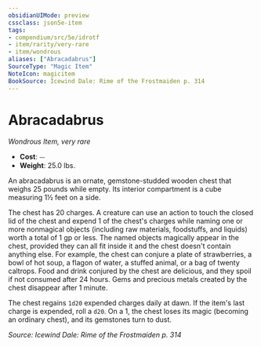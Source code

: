 ```yaml
---
obsidianUIMode: preview
cssclass: json5e-item
tags:
- compendium/src/5e/idrotf
- item/rarity/very-rare
- item/wondrous
aliases: ["Abracadabrus"]
SourceType: "Magic Item"
NoteIcon: magicitem
BookSource: Icewind Dale: Rime of the Frostmaiden p. 314
---
```

# Abracadabrus
*Wondrous Item, very rare*  

- **Cost**: ⏤
- **Weight**: 25.0 lbs.

An abracadabrus is an ornate, gemstone-studded wooden chest that weighs 25 pounds while empty. Its interior compartment is a cube measuring 1½ feet on a side.

The chest has 20 charges. A creature can use an action to touch the closed lid of the chest and expend 1 of the chest's charges while naming one or more nonmagical objects (including raw materials, foodstuffs, and liquids) worth a total of 1 gp or less. The named objects magically appear in the chest, provided they can all fit inside it and the chest doesn't contain anything else. For example, the chest can conjure a plate of strawberries, a bowl of hot soup, a flagon of water, a stuffed animal, or a bag of twenty caltrops. Food and drink conjured by the chest are delicious, and they spoil if not consumed after 24 hours. Gems and precious metals created by the chest disappear after 1 minute.

The chest regains `1d20` expended charges daily at dawn. If the item's last charge is expended, roll a `d20`. On a 1, the chest loses its magic (becoming an ordinary chest), and its gemstones turn to dust.

*Source: Icewind Dale: Rime of the Frostmaiden p. 314*
